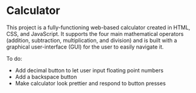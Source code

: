 # Calculator

This project is a fully-functioning web-based calculator created in HTML, CSS, and JavaScript. It supports the four main mathematical operators (addition, subtraction, multiplication, and division) and is built with a graphical user-interface (GUI) for the user to easily navigate it.

To do:
- Add decimal button to let user input floating point numbers
- Add a backspace button
- Make calculator look prettier and respond to button presses